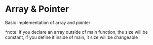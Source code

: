 # Array & Pointer
Basic implementation of array and pointer

*note: if you declare an array outside of main function, the size will be constant, if you define it inside of main, it size will be changeable

